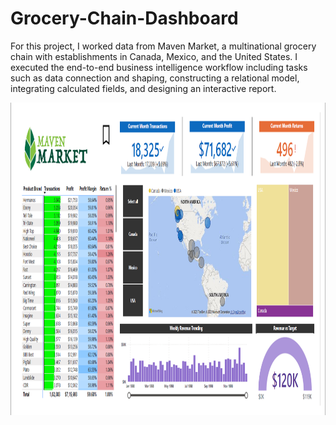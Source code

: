 # Grocery-Chain-Dashboard

For this project, I worked data from Maven Market, a multinational grocery chain with establishments in Canada, Mexico, and the United States. I executed the end-to-end business intelligence workflow including tasks such as data connection and shaping, constructing a relational model, integrating calculated fields, and designing an interactive report.

<img src="https://github.com/Novid-Patsham/Grocery-Chain-Dashboard/blob/master/Maven%20Project.png" width="1500" height="500">
